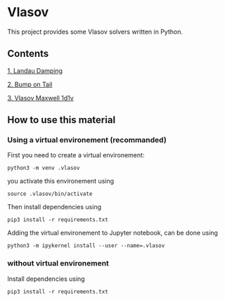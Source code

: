 # Vlasov 

This project provides some Vlasov solvers written in Python. 

## Contents

[1. Landau Damping](https://nbviewer.jupyter.org/github/ratnania/vlasov/blob/main/notebooks/BumpOnTail.ipynb)

[2. Bump on Tail](https://nbviewer.jupyter.org/github/ratnania/vlasov/blob/main/notebooks/LandauDamping.ipynb)

[3. Vlasov Maxwell 1d1v](https://nbviewer.jupyter.org/github/ratnania/vlasov/blob/main/notebooks/VlasovMaxwell1D1V.ipynb)

## How to use this material

### Using a virtual environement (recommanded)

First you need to create a virtual environement:

```shell
python3 -m venv .vlasov
```

you activate this environement using

```shell
source .vlasov/bin/activate
```

Then install dependencies using

```shell
pip3 install -r requirements.txt
```

Adding the virtual environement to Jupyter notebook, can be done using

```shell
python3 -m ipykernel install --user --name=.vlasov
```

### without virtual environement

Install dependencies using

```shell
pip3 install -r requirements.txt
```

